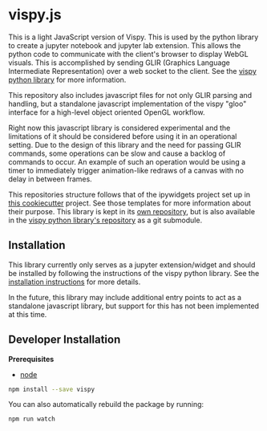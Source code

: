 # vispy.js

This is a light JavaScript version of Vispy. This is used by the python
library to create a jupyter notebook and jupyter lab extension. This allows
the python code to communicate with the client's browser to display WebGL
visuals. This is accomplished by sending GLIR (Graphics Language Intermediate
Representation) over a web socket to the client. See the
[vispy python library](https://github.com/vispy/vispy)
for more information.

This repository also includes javascript files for not only GLIR parsing and
handling, but a standalone javascript implementation of the vispy "gloo"
interface for a high-level object oriented OpenGL workflow.

Right now this javascript library is considered experimental and the
limitations of it should be considered before using it in an operational
setting. Due to the design of this library and the need for passing GLIR
commands, some operations can be slow and cause a backlog of commands to
occur. An example of such an operation would be using a timer to immediately
trigger animation-like redraws of a canvas with no delay in between frames.

This repositories structure follows that of the ipywidgets project set up in
[this cookiecutter](https://github.com/jupyter-widgets/widget-cookiecutter)
project. See those templates for more information about their purpose.
This library is kept in its
[own repository](https://github.com/vispy/vispy.js), but is also available
in the [vispy python library's repository](https://github.com/vispy/vispy)
as a git submodule.

## Installation

This library currently only serves as a jupyter extension/widget and should
be installed by following the instructions of the vispy python library.
See the
[installation instructions](https://vispy.readthedocs.io/en/latest/installation.html#jupyter-extension)
for more details.

In the future, this library may include additional entry points to act as a
standalone javascript library, but support for this has not been implemented
at this time.

## Developer Installation

**Prerequisites**
- [node](http://nodejs.org/)

```bash
npm install --save vispy
```

You can also automatically rebuild the package by running:

```bash
npm run watch
```
